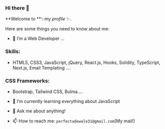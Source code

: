 ### Hi there 👋

**Welcome to **✨my _profile_ ✨.

Here are some things you need to know about me:

- 🔭 I’m a Web Developer ...

### Skills:

- HTML5, CSS3, JavaScript, jQuery, React.js, Hooks, Solidity, TypeScript, Next.js, Email Templating ....

### CSS Frameworks:

- Bootstrap, Tailwind CSS, Bulma....

- 🌱 I’m currently learning everything about JavaScript

- 💬 Ask me about anything!

- 📫 How to reach me: `perfectadewale31@gmail.com`(My mail!) 


